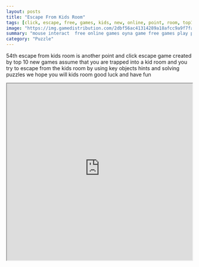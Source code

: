 ```yaml
---
layout: posts
title: "Escape From Kids Room"
tags: [click, escape, free, games, kids, new, online, point, room, top10newgames, walkthrough, best, free, online, games, oyna, game, free, games, play, play, games]
image: "https://img.gamedistribution.com/2dbf56ac41314289a18afcc9a9f7fa66.jpg"
summary: "mouse interact  free online games oyna game free games play play games"
category: "Puzzle"
---
```


54th escape from kids room is another point and click escape game created by top 10 new games assume that you are trapped into a kid room and you try to escape from the kids room by using key objects hints and solving puzzles we hope you will kids room good luck and have fun

<iframe width="100%" height="480px;" src="https://flash.gamedistribution.com?game=2dbf56ac41314289a18afcc9a9f7fa66"></iframe>